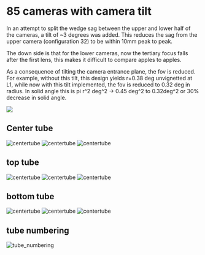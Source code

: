 # 85 cameras with camera tilt

In an attempt to split the wedge sag between the upper and lower half of the cameras, a tilt of ~3 degrees was added. This reduces the sag from the upper camera (configuration 32) to be within 10mm peak to peak.

The down side is that for the lower cameras, now the tertiary focus falls after the first lens, this makes it difficult to compare apples to apples.

As a consequence of tilting the camera entrance plane, the fov is reduced. For example, without this tilt, this design yields r=0.38 deg unvignetted at L1, while now with this tilt implemented, the fov is reduced to 0.32 deg in radius. In solid angle this is pi r^2 deg^2 -> 0.45 deg^2 to 0.32deg^2 or 30% decrease in solid angle.

![](3DLayout/3DLayout_chiefray.png)


## Center tube

![centertube](3DLayout/strehls_cam_01.JPG)
![centertube](sags/wedge/sag_cam_01.JPG)
![centertube](img_qual_1mm/strehls_cam_01.JPG)

## top tube
![centertube](3DLayout/strehls_cam_32.JPG)
![centertube](sags/wedge/sag_cam_32.JPG)
![centertube](img_qual_1mm/strehls_cam_32.JPG)

## bottom tube
![centertube](3DLayout/strehls_cam_65.JPG)
![centertube](sags/wedge/sag_cam_65.JPG)
![centertube](img_qual_1mm/strehls_cam_65.JPG)

## tube numbering
![tube_numbering](camera_groups.png)
